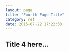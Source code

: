 ```yaml
---
layout: page
title: "Fourth Page Title"
category: ref
date: 2015-07-22 17:22:33
---
```


## Title 4 here...

